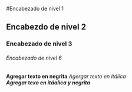 #Encabezado de nivel 1  
## Encabezdo de nivel 2  
### Encabezado de nivel 3
###### Encabezado de nivel 6
**Agregar texto en negrita** 
*Agergar texto en itálica*  
***Agregar texo en itáalica y negrita***  
